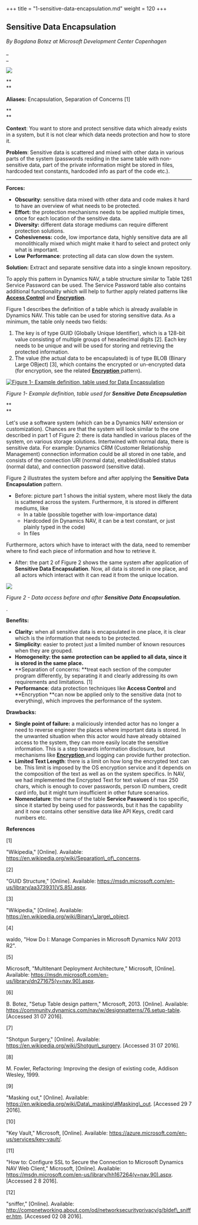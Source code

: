 +++
title = "1-sensitive-data-encapsulation.md"
weight = 120
+++
## Sensitive Data Encapsulation

_By Bogdana Botez at Microsoft Development Center Copenhagen_

_  
_

[![ ][image0]][anchor0]

**  
**

**Aliases:** Encapsulation, Separation of Concerns \[1\]

**  
**

**Context**: You want to store and protect sensitive data which already exists in a system, but it is not clear which data needs protection and how to store it.

**Problem**: Sensitive data is scattered and mixed with other data in various parts of the system (passwords residing in the same table with non-sensitive data, part of the private information might be stored in files, hardcoded text constants, hardcoded info as part of the code etc.).

****

**Forces:**

* **Obscurity:** sensitive data mixed with other data and code makes it hard to have an overview of what needs to be protected.
* **Effort:** the protection mechanisms needs to be applied multiple times, once for each location of the sensitive data.
* **Diversity:** different data storage mediums can require different protection solutions.
* **Cohesiveness:** code, low importance data, highly sensitive data are all monolithically mixed which might make it hard to select and protect only what is important.
* **Low** **Performance**: protecting all data can slow down the system.

**Solution:** Extract and separate sensitive data into a single known repository.

To apply this pattern in Dynamics NAV, a table structure similar to Table 1261 Service Password can be used. The Service Password table also contains additional functionality which will help to further apply related patterns like [**Access Control**][anchor1] and [**Encryption**][anchor2].

Figure 1 describes the definition of a table which is already available in Dynamics NAV. This table can be used for storing sensitive data. As a minimum, the table only needs two fields:

1. The key is of type GUID (Globally Unique Identifier), which is a 128-bit value consisting of multiple groups of hexadecimal digits \[2\]. Each key needs to be unique and will be used for storing and retrieving the protected information.
2. The value (the actual data to be encapsulated) is of type BLOB (Binary Large OBject) \[3\], which contains the encrypted or un-encrypted data (for encryption, see the related [**Encryption** ][anchor2]pattern).

[![Figure 1- Example definition, table used for Data Encapsulation][image1]][anchor3]

_Figure 1- Example definition, table used for **Sensitive** **Data** **Encapsulation**_

**  
**

Let's use a software system (which can be a Dynamics NAV extension or customization). Chances are that the system will look similar to the one described in part 1 of Figure 2: there is data handled in various places of the system, on various storage solutions. Intertwined with normal data, there is sensitive data. For example: Dynamics CRM (Customer Relationship Management) connection information could be all stored in one table, and consists of the connection URI (normal data), enabled/disabled status (normal data), and connection password (sensitive data).

Figure 2 illustrates the system before and after applying the **Sensitive Data Encapsulation** pattern.

* Before: picture part 1 shows the initial system, where most likely the data is scattered across the system. Furthermore, it is stored in different mediums, like
  * In a table (possible together with low-importance data)
  * Hardcoded (in Dynamics NAV, it can be a text constant, or just plainly typed in the code)
  * In files

Furthermore, actors which have to interact with the data, need to remember where to find each piece of information and how to retrieve it.

* After: the part 2 of Figure 2 shows the same system after application of **Sensitive Data Encapsulation**. Now, all data is stored in one place, and all actors which interact with it can read it from the unique location.

[![ ][image2]][anchor4]

_Figure 2 - Data access before and after **Sensitive** **Data** **Encapsulation.**_

.

**Benefits:**

* **Clarity:** when all sensitive data is encapsulated in one place, it is clear which is the information that needs to be protected.
* **Simplicity:** easier to protect just a limited number of known resources when they are grouped.
* **Homogeneity: **the same protection can be applied to all data, since it is stored in the same place.****
* **Separation of concerns: **treat each section of the computer program differently, by separating it and clearly addressing its own requirements and limitations. \[1\]
* **Performance**: data protection techniques like **Access Control** and **Encryption **can now be applied only to the sensitive data (not to everything), which improves the performance of the system.

**Drawbacks:**

* **Single point of failure:** a maliciously intended actor has no longer a need to reverse engineer the places where important data is stored. In the unwanted situation when this actor would have already obtained access to the system, they can more easily locate the sensitive information. This is a step towards information disclosure, but mechanisms like [**Encryption** ][anchor2]and logging can provide further protection.
* **Limited Text Length**: there is a limit on how long the encrypted text can be. This limit is imposed by the OS encryption service and it depends on the composition of the text as well as on the system specifics. In NAV, we had implemented the Encrypted Text for text values of max 250 chars, which is enough to cover passwords, person ID numbers, credit card info, but it might turn insufficient in other future scenarios.
* **Nomenclature**: the name of the table **Service Password** is too specific, since it started by being used for passwords, but it has the capability and it now contains other sensitive data like API Keys, credit card numbers etc.

**References**

\[1\]

"Wikipedia," \[Online\]. Available: https://en.wikipedia.org/wiki/Separation\_of\_concerns.

\[2\]

"GUID Structure," \[Online\]. Available: https://msdn.microsoft.com/en-us/library/aa373931(VS.85).aspx.

\[3\]

"Wikipedia," \[Online\]. Available: https://en.wikipedia.org/wiki/Binary\_large\_object.

\[4\]

waldo, "How Do I: Manage Companies in Microsoft Dynamics NAV 2013 R2".

\[5\]

Microsoft, "Multitenant Deployment Architecture," Microsoft, \[Online\]. Available: https://msdn.microsoft.com/en-us/library/dn271675(v=nav.90).aspx.

\[6\]

B. Botez, "Setup Table design pattern," Microsoft, 2013\. \[Online\]. Available: https://community.dynamics.com/nav/w/designpatterns/76.setup-table. \[Accessed 31 07 2016\].

\[7\]

"Shotgun Surgery," \[Online\]. Available: https://en.wikipedia.org/wiki/Shotgun\_surgery. \[Accessed 31 07 2016\].

\[8\]

M. Fowler, Refactoring: Improving the design of existing code, Addison Wesley, 1999\.

\[9\]

"Masking out," \[Online\]. Available: https://en.wikipedia.org/wiki/Data\_masking\#Masking\_out. \[Accessed 29 7 2016\].

\[10\]

"Key Vault," Microsoft, \[Online\]. Available: https://azure.microsoft.com/en-us/services/key-vault/.

\[11\]

"How to: Configure SSL to Secure the Connection to Microsoft Dynamics NAV Web Client," Microsoft, \[Online\]. Available: https://msdn.microsoft.com/en-us/library/hh167264(v=nav.90).aspx. \[Accessed 2 8 2016\].

\[12\]

"sniffer," \[Online\]. Available: http://compnetworking.about.com/od/networksecurityprivacy/g/bldef\_sniffer.htm. \[Accessed 02 08 2016\].



[anchor0]: Logo-_2D00_-Protected-Data-Encapsulation.png
[anchor1]: /nav/w/designpatterns/277.3-single-point-of-acces
[anchor2]: /nav/w/designpatterns/276.2-data-encryption
[anchor3]: Data-Encapsulation-_2D00_-figure-1.png
[anchor4]: Multi-_2D00_-1-2.JPG


[image0]: Logo-_2D00_-Protected-Data-Encapsulation.png
[image1]: Data-Encapsulation-_2D00_-figure-1.png
[image2]: Multi-_2D00_-1-2.JPG
